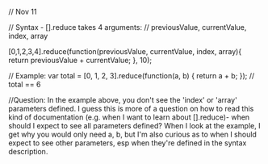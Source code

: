 // Nov 11 

// Syntax - [].reduce takes 4 arguments:
// previousValue, currentValue, index, array

[0,1,2,3,4].reduce(function(previousValue, currentValue, index, array){
  return previousValue + currentValue;
}, 10);

// Example: 
var total = [0, 1, 2, 3].reduce(function(a, b) {
    return a + b;
});
// total == 6

//Question: In the example above, you don't see the 'index' or 'array' parameters defined. I guess this is more of a question on how to read this kind of documentation (e.g. when I want to learn about [].reduce)- when should I expect to see all parameters defined? When I look at the example, I get why you would only need a, b, but I'm also curious as to when I should expect to see other parameters, esp when they're defined in the syntax description. 
